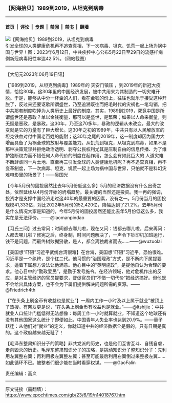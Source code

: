 ### 【网海拾贝】1989到2019，从坦克到病毒

---

#### [首页](../../../..?n14018767) &nbsp;|&nbsp; [评论](../../../../../epoch-comment?n14018767) &nbsp;|&nbsp; [专题](../../../../../epoch-special?n14018767) &nbsp;|&nbsp; [禁闻](../../../../../epoch-news?n14018767) &nbsp;|&nbsp; [禁书](../../../../../books?n14018767) &nbsp;|&nbsp; [翻墙](https://github.com/gfw-breaker/nogfw/blob/master/README.md?n14018767)


<div><img alt="【网海拾贝】1989到2019，从坦克到病毒" class="attachment-djy_600_400 size-djy_600_400 wp-post-image" src="https://i.epochtimes.com/assets/uploads/2023/06/id14014965-ChinaCDC_20230611-600x400.jpg"/>
<div class="caption">
 引发全球的人类健康危机再不追查真相，下一次病毒、坦克、饥荒一起上场为祸中国与世界！图：2023年6月12日，中共疾控中心公布5月22日至29日的流感样病例新冠病毒阳性率达42.5%。（网站截图）
</div></div><hr/><div class="post_content" id="artbody" itemprop="articleBody">
 <!-- article content begin -->
 <p>
  【大纪元2023年06月19日讯】
 </p>
 <p>
  【1989到2019，从坦克到病毒】1989年的
  <ok href="https://www.epochtimes.com/gb/tag/%E5%A4%A9%E5%AE%89%E9%97%A8%E9%95%87%E5%8E%8B.html">
   天安门镇压
  </ok>
  ，到2019年的新冠大疫情，恰恰30年。这30年里的中国经济发展，被中共用来为其制造的一切灾难开脱。于是，能够从中分一杯羹的人们，看在金钱的份上，往往也就乐于接受这种开脱了，反过来还要讴歌所谓盛世，乃至追溯既往而把毛时代的灾祸也一笔勾销，把中共那套制度吹捧为人类历史上最好的制度。其实，1989到2019，究竟中国是所谓盛世还是恶政？单以金钱衡量，那可以是盛世，是繁荣；如果以人命来衡量，则无疑是恶政，是暴政。这30年，乃至这70多年，暴政的逻辑从未改变，最大的改变就是它的力量有了巨大增长。这30年之初的1989年，中共只有以人民解放军的坦克铁血对付中国老百姓的能耐；这30年之尾的2019年，这一制度却因为国力大增而具备了为祸全球的放射与覆盖能力。从饥荒到坦克，从坦克到病毒，如果不是那种决策荒谬并拒绝政治透明、剥夺公民权利尤其是压制自由的信息传播、为了维护独断权力而不惜任何人命代价的制度在起作用，怎么会有如此巨大的
  <ok href="https://www.epochtimes.com/gb/tag/%E4%BA%BA%E9%81%93%E7%81%BE%E9%9A%BE.html">
   人道灾难
  </ok>
  不断肆虐同一片土地、直至再三引发全球的人类健康危机呢？再不追查真相，再不变革制度，下一次病毒、坦克、饥荒一起上场为祸中国与世界，只怕就不是科幻灾难电影里的场景了！——吴国光
 </p>
 <p>
  【今年5月份的固投居然比去年5月份低这么多】5月的经济数据没有什么出奇之处，依然延续从4月份开始的坍塌趋势。最关键的当然还是投资。我一再的强调，投资才是支撑中国经济走过这40年的最重要的因素，没有之一。5月份当月的固投规模41,333亿，对比2022年5月份的52,420亿，降幅达到了21.2%。去年5月份是什么情况大家是知道的，今年5月份的固投居然还能比去年5月份低这么多，我实在是无法评价。——@laomanpindao
 </p>
 <p>
  【习氏三问】过去常问：时间都去哪儿啦，现在又问：钱都去哪儿啦，后来再问：人都去哪儿啦？修宪之后，终身制，时间问题解决了，一声令下钞印机加班运行，钱不是问题，而最终树败猢狲散，是人，都会离独裁者而去……——@wuzuolai
 </p>
 <p>
  【美国想“吓阻”习近平武统台湾很难】在台海，美国想“吓阻”习近平，恐怕很难。习近平是一个纨绔，是个红二代。他习惯的“治国理政”方式，是不断向下属提要求，逼着下属想方设法让他满意。他心目中的“英明施政”，是提他自认为合理的要求。他心目中的“勤政爱民”，是勤于发号施令。在经济领域，他对危机作出的反应，是对主管经济的官员提要求，督促官员们“不惜一切代价”把经济搞好。但他既不会给出具体方案，也不会为下属们提供解决问题所需的资源。——@Friedrich4th
 </p>
 <p>
  【“在头条上刷金币有收益也是就业”】一周内工作一小时及以上属于就业”被顶上了热搜。有网友更是说，“在头条上刷金币有收益也是就业。”——@ltshijie：中共就业人口统计门槛低得无法想像：每周工作一小时就算就业，不知道这个地球还有没有其他国家这么统计？即便如此，中国青年人失业率也达到20.9%。——量子跃迁：从他们对“就业”的定义，你就知道中共的经济数据全是假的，只有日期是真的。这个政府越来越无耻了！
 </p>
 <p>
  【毛泽东整肃知识分子的策略】非共党派的历史，也是他们互害互斗、自残自虐，走向毁灭的历史。毛泽东整肃知识分子的策略，是挑动知识分子整知识分子：先利用左翼整右翼；再利用极左翼整左翼；甚至可能最后利用右翼倒过来整极左翼……如此循环不已。被整者们很少能在当时看穿权谋。——@GaoFalin
 </p>
 <p>
  责任编辑：高义
 </p>
 <!-- article content end -->
 <div id="below_article_ad">
 </div>
</div>


---

原文链接（需翻墙）：https://www.epochtimes.com/gb/23/6/19/n14018767.htm
